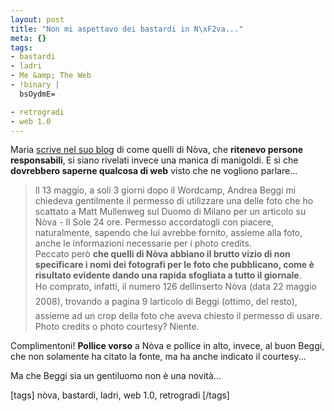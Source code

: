 ```yaml
--- 
layout: post
title: "Non mi aspettavo dei bastardi in N\xF2va..."
meta: {}
tags: 
- bastardi
- ladri
- Me &amp; The Web
- !binary |
  bsOydmE=

- retrogradi
- web 1.0
---
```

  
  
Maria [scrive nel suo blog](http://sednonsatiata.wordpress.com/2008/05/22/di-copyright-ed-altri-furti-nova/) di come quelli di Nòva, che **ritenevo persone responsabili**, si siano rivelati invece una manica di manigoldi. E sì che **dovrebbero saperne qualcosa di web** visto che ne vogliono parlare...   
  
> Il 13 maggio, a soli 3 giorni dopo il Wordcamp, Andrea Beggi mi chiedeva gentilmente il permesso di utilizzare una delle foto che ho scattato a Matt Mullenweg sul Duomo di Milano per un articolo su Nòva - Il Sole 24 ore. Permesso accordatogli con piacere, naturalmente, sapendo che lui avrebbe fornito, assieme alla foto, anche le informazioni necessarie per i photo credits.  
> Peccato però **che quelli di Nòva abbiano il brutto vizio di non specificare i nomi dei fotografi per le foto che pubblicano, come è risultato evidente dando una rapida sfogliata a tutto il giornale**.   
> Ho comprato, infatti, il numero 126 dellinserto Nòva (data 22 maggio 2008), trovando a pagina 9 larticolo di Beggi (ottimo, del resto), assieme ad un crop della foto che aveva chiesto il permesso di usare.  
> Photo credits o photo courtesy? Niente.  
  
Complimentoni!  **Pollice vorso** a Nòva e pollice in alto, invece, al buon Beggi, che non solamente ha citato la fonte, ma ha anche indicato il courtesy...  
  
Ma che Beggi sia un gentiluomo non è una novità...  
  
[tags] nòva, bastardi, ladri, web 1.0, retrogradi [/tags] 
